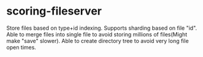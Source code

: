 # scoring-fileserver
Store files based on type+id indexing.
Supports sharding based on file "id".
Able to merge files into single file to avoid storing millions of files(Might make "save" slower).
Able to create directory tree to avoid very long file open times.
